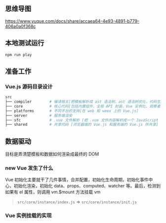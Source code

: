 ## 思维导图

https://www.yuque.com/docs/share/accaea64-4e93-4891-b779-406a0a0f368c

## 本地测试运行

```sh
npm run play
```

## 准备工作

### Vue.js 源码目录设计

```sh
src
├── compiler        # 编译相关[把模板解析成 ast 语法树，ast 语法树优化，代码生成等功能]
├── core            # 核心代码[包括内置组件、全局 API 封装，Vue 实例化、观察者、虚拟 DOM、工具函数等]
├── platforms       # 不同平台的支持[在 web 和 weex 上的 Vue.js]
├── server          # 服务端渲染
├── sfc             # .vue 文件解析 [把 .vue 文件内容解析成一个 JavaScript 的对象]
├── shared          # 共享代码 [浏览器端的 Vue.js 和服务端的 Vue.js 所共享]
```

## 数据驱动

目标是弄清楚模板和数据如何渲染成最终的 DOM

### new Vue 发生了什么

Vue 初始化主要就干了几件事情，合并配置，初始化生命周期，初始化事件中心，初始化渲染，初始化 data、props、computed、watcher 等。最后，检测到如果有 el 属性，则调用 vm.$mount 方法挂载 vm

> `src/core/instance/index.js` => `src/core/instance/init.js`

### Vue 实例挂载的实现
